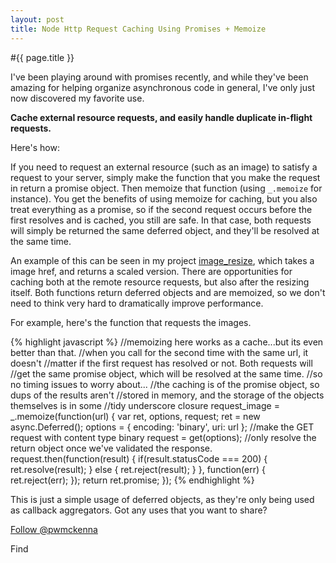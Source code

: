```yaml
---
layout: post
title: Node Http Request Caching Using Promises + Memoize
---
```


#{{ page.title }}

I've been playing around with promises recently, and while they've been amazing for helping organize asynchronous code in general, I've only just now discovered my favorite use. 

__Cache external resource requests, and easily handle duplicate in-flight requests.__

Here's how:

If you need to request an external resource (such as an image) to satisfy a request to your server, simply make the function that you make the request in return a promise object. Then memoize that function (using ```_.memoize``` for instance). You get the benefits of using memoize for caching, but you also treat everything as a promise, so if the second request occurs before the first resolves and is cached, you still are safe. In that case, both requests will simply be returned the same deferred object, and they'll be resolved at the same time. 

An example of this can be seen in my project [image_resize](https://github.com/pwmckenna/image_resize), which takes a image href, and returns a scaled version. There are opportunities for caching both at the remote resource requests, but also after the resizing itself. Both functions return deferred objects and are memoized, so we don't need to think very hard to dramatically improve performance.

For example, here's the function that requests the images.

{% highlight javascript %}
//memoizing here works as a cache...but its even better than that.
//when you call for the second time with the same url, it doesn't
//matter if the first request has resolved or not. Both requests will
//get the same promise object, which will be resolved at the same time.
//so no timing issues to worry about...
//the caching is of the promise object, so dups of the results aren't
//stored in memory, and the storage of the objects themselves is in some
//tidy underscore closure
request_image = _.memoize(function(url) {
    var ret, options, request;
    ret = new async.Deferred();
    options = {
        encoding: 'binary',
        uri: url
    };
    //make the GET request with content type binary
    request = get(options);
    //only resolve the return object once we've validated the response.
    request.then(function(result) {
        if(result.statusCode === 200) {
            ret.resolve(result);
        } else {
            ret.reject(result);
        }
    }, function(err) {
        ret.reject(err);
    });
    return ret.promise;
});
{% endhighlight %}

This is just a simple usage of deferred objects, as they're only being used as callback aggregators. Got any uses that you want to share?

<a href="https://twitter.com/pwmckenna" class="twitter-follow-button" data-show-count="false">Follow @pwmckenna</a>
<script>!function(d,s,id){var js,fjs=d.getElementsByTagName(s)[0];if(!d.getElementById(id)){js=d.createElement(s);js.id=id;js.src="//platform.twitter.com/widgets.js";fjs.parentNode.insertBefore(js,fjs);}}(document,"script","twitter-wjs");</script>Find
